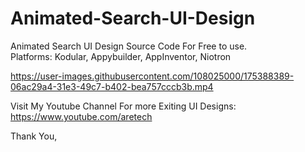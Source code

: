 # Animated-Search-UI-Design

Animated Search UI Design Source Code For Free to use.  
Platforms: Kodular, Appybuilder, AppInventor, Niotron

https://user-images.githubusercontent.com/108025000/175388389-06ac29a4-31e3-49c7-b402-bea757cccb3b.mp4

Visit My Youtube Channel For more Exiting UI Designs:  
https://www.youtube.com/aretech


Thank You,

